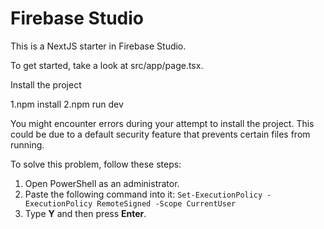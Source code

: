 # Firebase Studio

This is a NextJS starter in Firebase Studio.

To get started, take a look at src/app/page.tsx.

Install the project

1.npm install 
2.npm run dev


You might encounter errors during your attempt to install the project. This could be due to a default security feature that prevents certain files from running.

To solve this problem, follow these steps:

1.  Open PowerShell as an administrator.
2.  Paste the following command into it: `Set-ExecutionPolicy -ExecutionPolicy RemoteSigned -Scope CurrentUser`
3.  Type **Y** and then press **Enter**.

